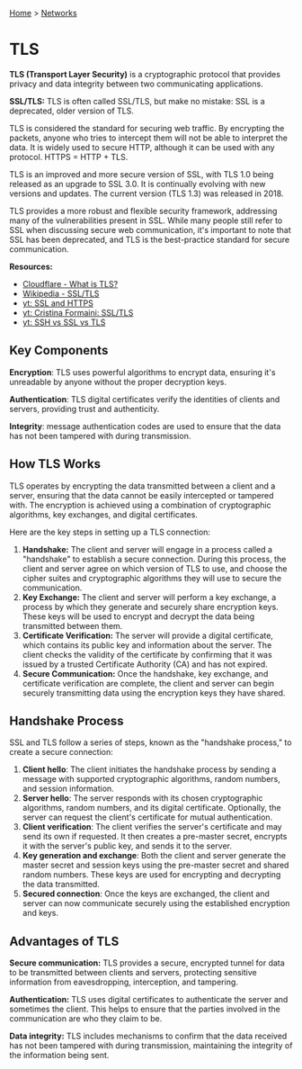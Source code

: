 [Home](../../README.md) > [Networks](./README.md)

# TLS

**TLS (Transport Layer Security)** is a cryptographic protocol that provides privacy and data integrity between two communicating applications.

**SSL/TLS:** TLS is often called SSL/TLS, but make no mistake: SSL is a deprecated, older version of TLS.

TLS is considered the standard for securing web traffic. By encrypting the packets, anyone who tries to intercept them will not be able to interpret the data. It is widely used to secure HTTP, although it can be used with any protocol. HTTPS = HTTP + TLS.

TLS is an improved and more secure version of SSL, with TLS 1.0 being released as an upgrade to SSL 3.0. It is continually evolving with new versions and updates. The current version (TLS 1.3) was released in 2018.

TLS provides a more robust and flexible security framework, addressing many of the vulnerabilities present in SSL. While many people still refer to SSL when discussing secure web communication, it's important to note that SSL has been deprecated, and TLS is the best-practice standard for secure communication.

**Resources:**
- [Cloudflare - What is TLS?](https://www.cloudflare.com/en-gb/learning/ssl/transport-layer-security-tls/)
- [Wikipedia - SSL/TLS](https://en.wikipedia.org/wiki/Transport_Layer_Security)
- [yt: SSL and HTTPS](https://www.youtube.com/watch?v=S2iBR2ZlZf0)
- [yt: Cristina Formaini: SSL/TLS](https://www.youtube.com/watch?v=Rp3iZUvXWlM)
- [yt: SSH vs SSL vs TLS](https://www.youtube.com/watch?v=k3rFFLmQCuY)


## Key Components

<!-- TODO: which algorithms are used? -->
**Encryption**: TLS uses powerful algorithms to encrypt data, ensuring it's unreadable by anyone without the proper decryption keys.

**Authentication**: TLS digital certificates verify the identities of clients and servers, providing trust and authenticity.

**Integrity**: message authentication codes are used to ensure that the data has not been tampered with during transmission.


## How TLS Works

TLS operates by encrypting the data transmitted between a client and a server, ensuring that the data cannot be easily intercepted or tampered with. The encryption is achieved using a combination of cryptographic algorithms, key exchanges, and digital certificates.

Here are the key steps in setting up a TLS connection:

1. **Handshake:** The client and server will engage in a process called a "handshake" to establish a secure connection. During this process, the client and server agree on which version of TLS to use, and choose the cipher suites and cryptographic algorithms they will use to secure the communication.
1. **Key Exchange:** The client and server will perform a key exchange, a process by which they generate and securely share encryption keys. These keys will be used to encrypt and decrypt the data being transmitted between them.
1. **Certificate Verification:** The server will provide a digital certificate, which contains its public key and information about the server. The client checks the validity of the certificate by confirming that it was issued by a trusted Certificate Authority (CA) and has not expired.
1. **Secure Communication:** Once the handshake, key exchange, and certificate verification are complete, the client and server can begin securely transmitting data using the encryption keys they have shared.


## Handshake Process

SSL and TLS follow a series of steps, known as the "handshake process," to create a secure connection:

1. **Client hello**: The client initiates the handshake process by sending a message with supported cryptographic algorithms, random numbers, and session information.
1. **Server hello**: The server responds with its chosen cryptographic algorithms, random numbers, and its digital certificate. Optionally, the server can request the client's certificate for mutual authentication.
1. **Client verification**: The client verifies the server's certificate and may send its own if requested. It then creates a pre-master secret, encrypts it with the server's public key, and sends it to the server.
1. **Key generation and exchange**: Both the client and server generate the master secret and session keys using the pre-master secret and shared random numbers. These keys are used for encrypting and decrypting the data transmitted.
1. **Secured connection**: Once the keys are exchanged, the client and server can now communicate securely using the established encryption and keys.


## Advantages of TLS

**Secure communication:** TLS provides a secure, encrypted tunnel for data to be transmitted between clients and servers, protecting sensitive information from eavesdropping, interception, and tampering.

**Authentication:** TLS uses digital certificates to authenticate the server and sometimes the client. This helps to ensure that the parties involved in the communication are who they claim to be.

**Data integrity:** TLS includes mechanisms to confirm that the data received has not been tampered with during transmission, maintaining the integrity of the information being sent.
